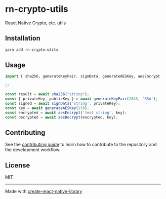 # rn-crypto-utils

React Native Crypto, etc. utils

## Installation

```sh
yarn add rn-crypto-utils
```

## Usage

```js
import { sha256, generateKeyPair, signData, generateAESKey, aesEncrypt, aesDecrypt } from 'rn-crypto-utils';

// ...

const result = await sha256("string");
const { privateKey, publicKey } = await generateKeyPair(2048, 'RSA');
const signed = await signData('string', privateKey);
const key = await generateAESKey(256);
const encrypted = await aesEncrypt('test string', key);
const decrypted = await aesDecrypt(encrypted, key);
```

## Contributing

See the [contributing guide](CONTRIBUTING.md) to learn how to contribute to the repository and the development workflow.

## License

MIT

---

Made with [create-react-native-library](https://github.com/callstack/react-native-builder-bob)
